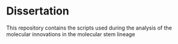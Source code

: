 # Dissertation
This repository contains the scripts used during the analysis of the molecular innovations in the molecular stem lineage
